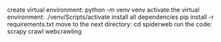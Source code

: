 create virtual environment: python -m venv venv
activate the virtual environment: ./venv/Scripts/activate
install all dependencies pip install -r requirements.txt
move to the next directory: cd spiderweb
run the code: scrapy crawl webcrawling